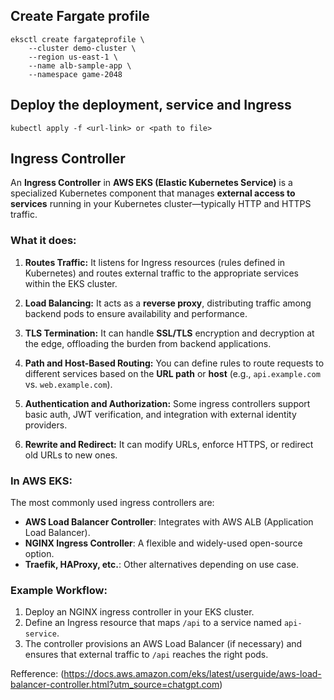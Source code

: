 ## Create Fargate profile

```
eksctl create fargateprofile \
    --cluster demo-cluster \
    --region us-east-1 \
    --name alb-sample-app \
    --namespace game-2048
```

## Deploy the deployment, service and Ingress

```
kubectl apply -f <url-link> or <path to file>
```

## Ingress Controller

An **Ingress Controller** in **AWS EKS (Elastic Kubernetes Service)** is a specialized Kubernetes component that manages **external access to services** running in your Kubernetes cluster—typically HTTP and HTTPS traffic.

### What it does:
1. **Routes Traffic:**
   It listens for Ingress resources (rules defined in Kubernetes) and routes external traffic to the appropriate services within the EKS cluster.

2. **Load Balancing:**
   It acts as a **reverse proxy**, distributing traffic among backend pods to ensure availability and performance.

3. **TLS Termination:**
   It can handle **SSL/TLS** encryption and decryption at the edge, offloading the burden from backend applications.

4. **Path and Host-Based Routing:**
   You can define rules to route requests to different services based on the **URL path** or **host** (e.g., `api.example.com` vs. `web.example.com`).

5. **Authentication and Authorization:**
   Some ingress controllers support basic auth, JWT verification, and integration with external identity providers.

6. **Rewrite and Redirect:**
   It can modify URLs, enforce HTTPS, or redirect old URLs to new ones.

### In AWS EKS:
The most commonly used ingress controllers are:
- **AWS Load Balancer Controller**: Integrates with AWS ALB (Application Load Balancer).
- **NGINX Ingress Controller**: A flexible and widely-used open-source option.
- **Traefik, HAProxy, etc.**: Other alternatives depending on use case.

### Example Workflow:
1. Deploy an NGINX ingress controller in your EKS cluster.
2. Define an Ingress resource that maps `/api` to a service named `api-service`.
3. The controller provisions an AWS Load Balancer (if necessary) and ensures that external traffic to `/api` reaches the right pods.

Refference: (https://docs.aws.amazon.com/eks/latest/userguide/aws-load-balancer-controller.html?utm_source=chatgpt.com)
